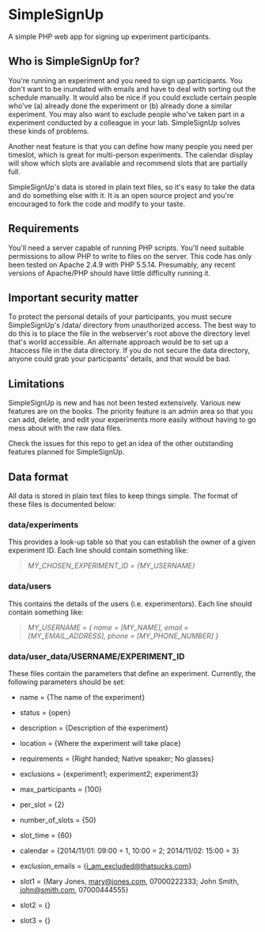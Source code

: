 SimpleSignUp
============

A simple PHP web app for signing up experiment participants.


Who is SimpleSignUp for?
------------------------

You're running an experiment and you need to sign up participants. You don't want to be inundated with emails and have to deal with sorting out the schedule manually. It would also be nice if you could exclude certain people who've (a) already done the experiment or (b) already done a similar experiment. You may also want to exclude people who've taken part in a experiment conducted by a colleague in your lab. SimpleSignUp solves these kinds of problems.

Another neat feature is that you can define how many people you need per timeslot, which is great for multi-person experiments. The calendar display will show which slots are available and recommend slots that are partially full.

SimpleSignUp's data is stored in plain text files, so it's easy to take the data and do something else with it. It is an open source project and you're encouraged to fork the code and modify to your taste.


Requirements
------------

You'll need a server capable of running PHP scripts. You'll need suitable permissions to allow PHP to write to files on the server. This code has only been tested on Apache 2.4.9 with PHP 5.5.14. Presumably, any recent versions of Apache/PHP should have little difficulty running it.


Important security matter
-------------------------

To protect the personal details of your participants, you must secure SimpleSignUp's /data/ directory from unauthorized access. The best way to do this is to place the file in the webserver's root above the directory level that's world accessible. An alternate approach would be to set up a .htaccess file in the data directory. If you do not secure the data directory, anyone could grab your participants' details, and that would be bad.


Limitations
-----------

SimpleSignUp is new and has not been tested extensively. Various new features are on the books. The priority feature is an admin area so that you can add, delete, and edit your experiments more easily without having to go mess about with the raw data files.

Check the issues for this repo to get an idea of the other outstanding features planned for SimpleSignUp.


Data format
-----------

All data is stored in plain text files to keep things simple. The format of these files is documented below:

### data/experiments

This provides a look-up table so that you can establish the owner of a given experiment ID. Each line should contain something like:

> *MY_CHOSEN_EXPERIMENT_ID = {MY_USERNAME}*

### data/users

This contains the details of the users (i.e. experimentors). Each line should contain something like:

> *MY_USERNAME = { name = [MY_NAME], email = [MY_EMAIL_ADDRESS], phone = [MY_PHONE_NUMBER] }*

### data/user_data/USERNAME/EXPERIMENT_ID

These files contain the parameters that define an experiment. Currently, the following parameters should be set:

- name = {The name of the experiment}

- status = {open}

- description = {Description of the experiment}

- location = {Where the experiment will take place}

- requirements = {Right handed; Native speaker; No glasses}

- exclusions = {experiment1; experiment2; experiment3}

- max_participants = {100}

- per_slot = {2}

- number_of_slots = {50}

- slot_time = {60}

- calendar = {2014/11/01: 09:00 = 1, 10:00 = 2; 2014/11/02: 15:00 = 3}

- exclusion_emails = {i_am_excluded@thatsucks.com}

- slot1 = {Mary Jones, mary@jones.com, 07000222333; John Smith, john@smith.com, 07000444555}

- slot2 = {}

- slot3 = {}
